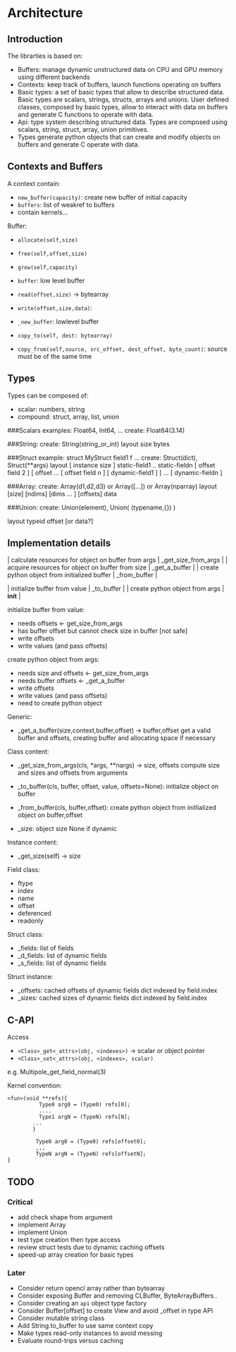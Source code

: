 # Architecture

## Introduction

The librarties is based on:
- Buffers: manage dynamic unstructured data on CPU and GPU memory using different backends
- Contexts: keep track of buffers, launch functions operating on buffers
- Basic types: a set of basic types that allow to describe structured data. Basic types are scalars, strings, structs, arrays and unions. User defined classes, composed by basic types, allow to interact with data on buffers and generate C functions to operate with data.
- Api: type system describing structured data. Types are composed using scalars, string, struct, array, union primitives.
- Types generate python objects that can create and modify objects on buffers and generate C operate with data.


## Contexts and Buffers

A context contain:

- `new_buffer(capacity)`: create new buffer of initial capacity
- `buffers`: list of weakref to buffers
- contain kernels...

Buffer:
- `allocate(self,size)`
- `free(self,offset,size)`
- `grow(self,capacity)`

- `buffer`: low level buffer
- `read(offset,size)` -> bytearray
- `write(offset,size,data)`:

- `_new_buffer`: lowlevel buffer
- `copy_to(self, dest: bytearray)`
- `copy_from(self,source, src_offset, dest_offset, byte_count)`: source must be of the same time


## Types

Types can be composed of:
- scalar: numbers, string
- compound: struct, array, list, union

###Scalars
examples: Float64, Int64, ...
create: Float64(3.14)

###String:
create: String(string_or_int)
layout
  size
  bytes

###Struct
example: struct  MyStruct field1 f ... 
create: Struct(dict), Struct(**args)
layout
  [ instance size ]
  static-field1
  ..
  static-fieldn
  [ offset field 2 ]
  [ offset ...
  [ offset field n ]
  [ dynamic-field1 ]
  [ ...
  [ dynamic-fieldn ]

###Array:
create: Array(d1,d2,d3) or Array([...]) or Array(nparray)
layout
  [size]
  [ndims]
  [dims ... ]
  [offsets]
  data

###Union:
create: Union(element), Union( (typename,{}) )

layout
  typeid
  offset [or data?]


## Implementation details

| calculate resources for object on buffer from args | _get_size_from_args |
| acquire resources for object on buffer from size |  _get_a_buffer |
| create python object from initialized buffer |  _from_buffer |

| initialize buffer from value  | _to_buffer  |
| create python object from args | __init__ |


initialize buffer from value:
  - needs offsets <- get_size_from_args
  - has buffer offset but cannot check size in buffer [not safe]
  - write offsets
  - write values (and pass offsets)

create python object from args:
  - needs size and offsets <- get_size_from_args
  - needs buffer offsets <- _get_a_buffer
  - write offsets
  - write values (and pass offsets)
  - need to create python object








Generic:

- _get_a_buffer(size,context,buffer,offset) -> buffer,offset
  get a valid buffer and offsets, creating buffer and allocating space if necessary

Class content:

- _get_size_from_args(cls, *args, **nargs) -> size, offsets
  compute size and sizes and offsets from arguments

- _to_buffer(cls, buffer, offset, value, offsets=None):
  initialize object on buffer

- _from_buffer(cls, buffer,offset):
  create python object from initlialized object on buffer,offset

- _size: object size
  None if dynamic

Instance content:

- _get_size(self) -> size

Field class:
- ftype
- index
- name
- offset
- deferenced
- readonly

Struct class:
- _fields: list of fields
- _d_fields: list of dynamic fields
- _s_fields: list of dynamic fields

Struct instance:
- _offsets: cached offsets of dynamic fields dict indexed by field.index
- _sizes: cached sizes of dynamic fields dict indexed by field.index





## C-API

Access
- `<Class>_get<_attrs>(obj, <indexes>)` -> scalar or object pointer
- `<Class>_set<_attrs>(obj, <indexes>, scalar)`

e.g. Multipole_get_field_normal(3)

Kernel convention:

```
<fun>(void **refs){
          Type0 arg0 = (Type0) refs[0];
          ....
          Type1 argN = (TypeN) refs[N];
        ...
        }
```

``` <fun>(buffer1, offset, ..., offset3){
         Type0 arg0 = (Type0) refs[offset0];
         ,,,
         TypeN argN = (TypeN) refs[offsetN];
}
```





## TODO

### Critical
- add check shape from argument
- implement Array
- implement Union
- test type creation then type access
- review struct tests due to dynamic caching offsets
- speed-up array creation for basic types

### Later

- Consider return opencl array rather than bytearray
- Consider exposing Buffer and removing CLBuffer, ByteArrayBuffers..
- Consider creating an `api` object type factory
- Consider Buffer[offset] to create View and avoid _offset in type API
- Consider mutable string class
- Add String.to_buffer to use same context copy
- Make types read-only instances to avoid messing
- Evaluate round-trips versus caching
